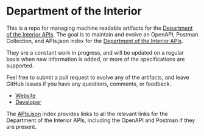 # Department of the InteriorThis is a repo for managing machine readable artifacts for the [Department of the Interior APIs](http://www.doi.gov). The goal is to maintain and evolve an OpenAPI, Postman Collection, and APIs.json index for the [Department of the Interior APIs](http://www.doi.gov).They are a constant work in progress, and will be updated on a regular basis when new information is added, or more of the specifications are supported.Feel free to submit a pull request to evolve any of the artifacts, and leave GitHub issues if you have any questions, comments, or feedback.- [Website](http://www.doi.gov)- [Developer](http://www.doi.gov)The [APIs.json](https://github.com/api-evangelist/department-of-the-interior/blob/master/apis.json) index provides links to all the relevant links for the Department of the Interior APIs, including the OpenAPI and Postman if they are present.